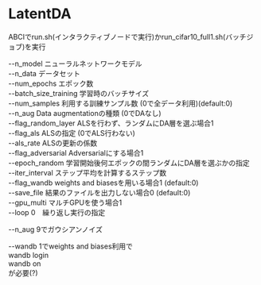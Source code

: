 # LatentDA

ABCIでrun.sh(インタラクティブノードで実行)かrun_cifar10_full1.sh(バッチジョブ)を実行  
  
--n_model ニューラルネットワークモデル   
--n_data データセット  
--num_epochs エポック数  
--batch_size_training 学習時のバッチサイズ  
--num_samples 利用する訓練サンプル数 (0で全データ利用)(default:0)  
--n_aug Data augmentationの種類 (0でDAなし)  
--flag_random_layer ALSを行わず、ランダムにDA層を選ぶ場合1  
--flag_als ALSの指定 (0でALS行わない)  
--als_rate ALSの更新の係数  
--flag_adversarial Adversarialにする場合1  
--epoch_random 学習開始後何エポックの間ランダムにDA層を選ぶかの指定  
--iter_interval ステップ平均を計算するステップ数  
--flag_wandb weights and biasesを用いる場合1 (default:0)  
--save_file 結果のファイルを出力しない場合0 (default:0)  
--gpu_multi マルチGPUを使う場合1  
--loop 0　繰り返し実行の指定  
  
  
--n_aug 9でガウシアンノイズ  
  
--wandb 1でweights and biases利用で  
wandb login  
wandb on  
が必要(?)  
